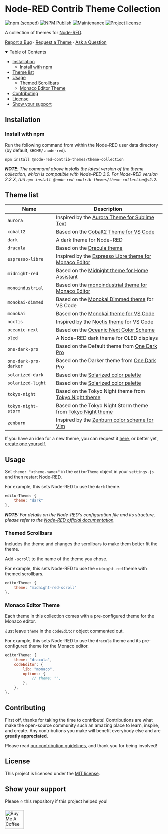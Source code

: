 # Node-RED Contrib Theme Collection

[![npm (scoped)][npm-version-badge]][npm-package]
[![NPM Publish][npm-publish-badge]][npm-publish-workflow]
![Maintenance][maintenance-badge]
[![Project license][license-badge]][license]

A collection of themes for [Node-RED][node-red].

[Report a Bug][bug-report]
·
[Request a Theme][tr]
·
[Ask a Question][question]

<details open="open">
<summary>Table of Contents</summary>

- [Installation](#installation)
  - [Install with npm](#install-with-npm)
- [Theme list](#theme-list)
- [Usage](#usage)
  - [Themed Scrollbars](#themed-scrollbars)
  - [Monaco Editor Theme](#monaco-editor-theme)
- [Contributing](#contributing)
- [License](#license)
- [Show your support](#show-your-support)

</details>

## Installation

### Install with npm

Run the following command from within the Node-RED user data directory (by default, `$HOME/.node-red`).

```shell
npm install @node-red-contrib-themes/theme-collection
```

***NOTE**: The command above installs the latest version of the theme collection, which is compatible with Node-RED 3.0. For Node-RED version 2.2.X, run `npm install @node-red-contrib-themes/theme-collection@v2.2`.*

## Theme list

| Name                  | Description                                                                      |
| --------------------- | -------------------------------------------------------------------------------- |
| `aurora`              | Inspired by the [Aurora Theme for Sublime Text][theme-aurora]                    |
| `cobalt2`             | Based on the [Cobalt2 Theme for VS Code][theme-cobalt2]                          |
| `dark`                | A dark theme for Node-RED                                                        |
| `dracula`             | Based on the [Dracula theme][theme-dracula]                                      |
| `espresso-libre`      | Inspired by the [Espresso Libre theme for Monaco Editor][theme-espresso-libre]   |
| `midnight-red`        | Based on the [Midnight theme for Home Assistant][theme-midnight]                 |
| `monoindustrial`      | Based on the [monoindustrial theme for Monaco Editor][theme-monoindustrial]      |
| `monokai-dimmed`      | Based on the [Monokai Dimmed theme][theme-monokai-dimmed] for VS Code            |
| `monokai`             | Based on the [Monokai theme for VS Code][theme-monokai]                          |
| `noctis`              | Inspired by the [Noctis theme][theme-noctis] for VS Code                         |
| `oceanic-next`        | Based on the [Oceanic Next Color Scheme][theme-oceanic-next]                     |
| `oled`                | A Node-RED dark theme for OLED displays                                          |
| `one-dark-pro`        | Based on the Default theme from [One Dark Pro][theme-one-dark-pro]               |
| `one-dark-pro-darker` | Based on the Darker theme from [One Dark Pro][theme-one-dark-pro]                |
| `solarized-dark`      | Based on the [Solarized color palette][solarized]                                |
| `solarized-light`     | Based on the [Solarized color palette][solarized]                                |
| `tokyo-night`         | Based on the Tokyo Night theme from [Tokyo Night theme][theme-tokyo-night]       |
| `tokyo-night-storm`   | Based on the Tokyo Night Storm theme from [Tokyo Night theme][theme-tokyo-night] |
| `zenburn`             | Inspired by the [Zenburn color scheme for Vim][theme-zenburn]                    |

If you have an idea for a new theme, you can request it [here][tr], or better yet, [create one yourself][creating-a-new-theme].

## Usage

Set `theme: "<theme-name>"` in the `editorTheme` object in your `settings.js` and then restart Node-RED.

For example, this sets Node-RED to use the `dark` theme.

```js
editorTheme: {
    theme: "dark"
},
```

***NOTE:** For details on the Node-RED's configuration file and its structure, please refer to the [Node-RED official documentation][node-red-doc].*

### Themed Scrollbars

Includes the theme and changes the scrollbars to make them better fit the theme.

Add `-scroll` to the name of the theme you chose.

For example, this sets Node-RED to use the `midnight-red` theme with themed scrollbars.

```js
editorTheme: {
    theme: "midnight-red-scroll"
},
```

### Monaco Editor Theme

Each theme in this collection comes with a pre-configured theme for the Monaco editor.

Just leave `theme` in the `codeEditor` object commented out.

For example, this sets Node-RED to use the `dracula` theme and its pre-configured theme for the Monaco editor.

```js
editorTheme: {
    theme: "dracula",
    codeEditor: {
        lib: "monaco",
        options: {
            // theme: "",
        },
    },
},
```

## Contributing

First off, thanks for taking the time to contribute! Contributions are what make the open-source community such an amazing place to learn, inspire, and create. Any contributions you make will benefit everybody else and are **greatly appreciated**.

Please read [our contribution guidelines][contribution-guidelines], and thank you for being involved!

## License

This project is licensed under the [MIT license][license].

## Show your support

Please ⭐️ this repository if this project helped you!

<a href="https://www.buymeacoffee.com/mbonani" target="_blank"><img src="https://cdn.buymeacoffee.com/buttons/v2/default-red.png" alt="Buy Me A Coffee" height="60px"></a>

[bug-report]: https://github.com/node-red-contrib-themes/theme-collection/issues/new?assignees=&labels=bug&template=01_bug_report.yml
[contribution-guidelines]: .github/CONTRIBUTING.md
[creating-a-new-theme]: DEVELOPMENT.md
[license-badge]: https://img.shields.io/github/license/node-red-contrib-themes/theme-collection.svg
[license]: LICENSE
[maintenance-badge]: https://img.shields.io/maintenance/yes/2022
[node-red-doc]: https://nodered.org/docs/user-guide/runtime/configuration#editor-themes
[node-red]: https://nodered.org/
[npm-package]: https://www.npmjs.com/package/@node-red-contrib-themes/theme-collection
[npm-publish-badge]: https://github.com/node-red-contrib-themes/theme-collection/actions/workflows/npm-publish.yml/badge.svg
[npm-publish-workflow]: https://github.com/node-red-contrib-themes/theme-collection/actions/workflows/npm-publish.yml
[npm-version-badge]: https://img.shields.io/npm/v/@node-red-contrib-themes/theme-collection?logo=npm
[question]: https://github.com/node-red-contrib-themes/theme-collection/discussions/new?category=q-a
[solarized]: https://ethanschoonover.com/solarized/
[theme-aurora]: https://github.com/expalmer/aurora-theme/
[theme-cobalt2]: https://marketplace.visualstudio.com/items?itemName=wesbos.theme-cobalt2
[theme-dracula]: https://draculatheme.com/
[theme-espresso-libre]: https://github.com/brijeshb42/monaco-themes/blob/master/themes/Espresso%20Libre.json
[theme-midnight]: https://community.home-assistant.io/t/midnight-theme/28598
[theme-monoindustrial]: https://github.com/brijeshb42/monaco-themes/blob/master/themes/monoindustrial.json
[theme-monokai]: https://github.com/microsoft/vscode/tree/main/extensions/theme-monokai
[theme-monokai-dimmed]: https://github.com/microsoft/vscode/tree/main/extensions/theme-monokai-dimmed
[theme-noctis]: https://marketplace.visualstudio.com/items?itemName=liviuschera.noctis
[theme-oceanic-next]: https://github.com/voronianski/oceanic-next-color-scheme
[theme-one-dark-pro]: https://marketplace.visualstudio.com/items?itemName=zhuangtongfa.Material-theme
[theme-zenburn]: https://github.com/jnurmine/Zenburn
[theme-tokyo-night]: https://marketplace.visualstudio.com/items?itemName=enkia.tokyo-night
[tr]: https://github.com/node-red-contrib-themes/theme-collection/issues/new?assignees=&labels=theme-request&template=02_theme_request.yml&title=

